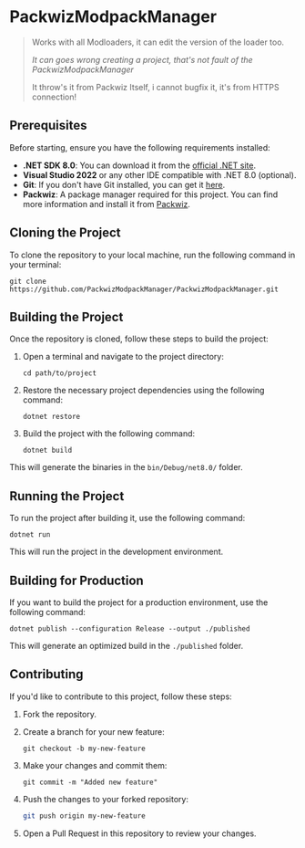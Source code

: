 # PackwizModpackManager

> Works with all Modloaders, it can edit the version of the loader too.
> 
> *It can goes wrong creating a project, that's not fault of the PackwizModpackManager*
>
> It throw's it from Packwiz Itself, i cannot bugfix it, it's from HTTPS connection!

## Prerequisites

Before starting, ensure you have the following requirements installed:

- **.NET SDK 8.0**: You can download it from the [official .NET site](https://dotnet.microsoft.com/download/dotnet/8.0).
- **Visual Studio 2022** or any other IDE compatible with .NET 8.0 (optional).
- **Git**: If you don't have Git installed, you can get it [here](https://git-scm.com/).
- **Packwiz**: A package manager required for this project. You can find more information and install it from [Packwiz](https://packwiz.infra.link/).

## Cloning the Project

To clone the repository to your local machine, run the following command in your terminal:

```
git clone https://github.com/PackwizModpackManager/PackwizModpackManager.git
```


## Building the Project

Once the repository is cloned, follow these steps to build the project:

1. Open a terminal and navigate to the project directory:

   ```
   cd path/to/project
   ```

2. Restore the necessary project dependencies using the following command:

   ```
   dotnet restore
   ```

3. Build the project with the following command:

   ```
   dotnet build
   ```

This will generate the binaries in the `bin/Debug/net8.0/` folder.

## Running the Project

To run the project after building it, use the following command:

```
dotnet run
```

This will run the project in the development environment.

## Building for Production

If you want to build the project for a production environment, use the following command:

```
dotnet publish --configuration Release --output ./published
```

This will generate an optimized build in the `./published` folder.

## Contributing

If you'd like to contribute to this project, follow these steps:

1. Fork the repository.
2. Create a branch for your new feature:

   ```
   git checkout -b my-new-feature
   ```

3. Make your changes and commit them:

   ```
   git commit -m "Added new feature"
   ```

4. Push the changes to your forked repository:

   ```bash
   git push origin my-new-feature
   ```

5. Open a Pull Request in this repository to review your changes.
